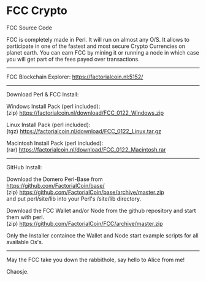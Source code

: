# FCC Crypto

FCC Source Code

FCC is completely made in Perl. It will run on almost any O/S.
It allows to participate in one of the fastest and most secure Crypto Currencies on planet earth.
You can earn FCC by mining it or running a node in which case you will get part of the fees payed over transactions.

<hr>

FCC Blockchain Explorer: https://factorialcoin.nl:5152/

<hr>

Download Perl & FCC Install:

Windows Install Pack (perl included):
<br>(zip) https://factorialcoin.nl/download/FCC_0122_Windows.zip

Linux Install Pack (perl included):
<br>(tgz) https://factorialcoin.nl/download/FCC_0122_Linux.tar.gz

Macintosh Install Pack (perl included):
<br>(rar) https://factorialcoin.nl/download/FCC_0122_Macintosh.rar

<hr>

GitHub Install:

Download the Domero Perl-Base from https://github.com/FactorialCoin/base/
<br>(zip) https://github.com/FactorialCoin/base/archive/master.zip
<br>and put perl/site/lib into your Perl's /site/lib directory.

Download the FCC Wallet and/or Node from the github repository and start them with perl. 
<br>(zip) https://github.com/FactorialCoin/FCC/archive/master.zip

Only the Installer containce the Wallet and Node start example scripts for all available Os's.
<hr>

May the FCC take you down the rabbithole, say hello to Alice from me!

Chaosje.
